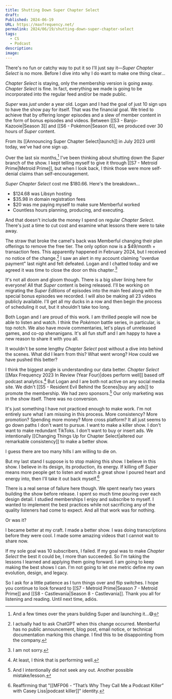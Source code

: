 ```yaml
---
title: Shutting Down Super Chapter Select
draft: 
Published: 2024-06-19
URL: https://maxfrequency.net/
permalink: 2024/06/19/shutting-down-super-chapter-select
tags:
  - CS
  - Podcast
description: 
image:
---
```

There's no fun or catchy way to put it so I'll just say it—*Super Chapter Select* is no more. Before I dive into why I do want to make one thing clear...

*Chapter Select* is staying, only the membership version is going away. *Chapter Select* is fine. In fact, everything we made is going to be incorporated into the regular feed and/or be made public.

*Super* was *just* under a year old. Logan and I had the goal of just 10 sign ups to have the show pay for itself. That was the financial goal. We tried to achieve that by offering longer episodes and a slew of member content in the form of bonus episodes and videos. Between [[S3 - Banjo-Kazooie|Season 3]] and [[S6 - Pokémon|Season 6]], we produced over 30 hours of *Super* content.

From its [[Announcing Super Chapter Select|launch]] in July 2023 until today, we've had one sign up. 

Over the last six months,[^1] I've been thinking about shutting down the *Super* branch of the show. I kept telling myself to give it through [[S7 - Metroid Prime|Metroid Prime]], but when I look back, I think those were more self-denial claims than self-encouragement. 

*Super Chapter Select* cost me $180.66. Here's the breakdown...

- $124.68 was Libsyn hosting
- $35.98 in domain registration fees
- $20 was me paying myself to make sure Memberful worked
- Countless hours planning, producing, and executing.

And that doesn't include the money I spend on regular *Chapter Select*. There's just a time to cut cost and examine what lessons there were to take away.

The straw that broke the camel's back was Memberful changing their plan offerings to remove the free tier. The only option now is a $49/month + transaction fees. This apparently happened in February 2024, but I received no notice of the change.[^2] I saw an alert in my account claiming "overdue payment" last night and felt defeated. Logan and I chatted today and we agreed it was time to close the door on this chapter.[^3]

It's not all doom and gloom though. There is a big silver lining here for everyone! All that *Super* content is being released. I'll be working on migrating the *Super Editions* of episodes into the main feed along with the special bonus episodes we recorded. I will also be making all 23 videos publicly available. I'll get all my ducks in a row and then begin the process of scheduling it out, but it shouldn't take too long.

Both Logan and I are proud of this work. I am thrilled people will now be able to listen and watch. I think the *Pokémon* battle series, in particular, is top notch. We also have movie commentaries, let's plays of unreleased games, and co-op shenanigans. It's all fun stuff and I am happy to have a new reason to share it with you all. 

It wouldn't be some lengthy *Chapter Select* post without a dive into behind the scenes. What did I learn from this? What went wrong? How could we have pushed this better?

I think the biggest angle is understanding our data better. *Chapter Select* [[Max Frequency 2023 In Review (Year Four)|does perform well]] based off podcast analytics.[^4] But Logan and I are both not active on any social media site. We didn't [[S5 - Resident Evil Behind the Scenes|buy any ads]] to promote the membership. We had zero sponsors.[^5] Our only marketing was in the show itself. There was no conversion.

It's just something I have not practiced enough to make work. I'm not entirely sure what I am missing in this process. More consistency? More promotion? Spending more money? More cross platform? It all just seems to go down paths I don't want to pursue. I want to make a killer show. I don't want to make redundant TikToks. I don't want to buy or insert ads. We intentionally [[Changing Things Up for Chapter Select|altered our remarkable consistency]] to make a better show. 

I guess there are too many hills I am willing to die on.

But my last stand I suppose is to stop making this show. I believe in this show. I believe in its design, its production, its energy. If killing off *Super* means more people get to listen and watch a great show I poured heart and energy into, then I'll take it out back myself.[^6]

There is a real sense of failure here though. We spent nearly two years building the show before release. I spent so much time pouring over each design detail. I studied memberships I enjoy and subscribe to myself. I wanted to implement the best practices while not sacrificing any of the quality listeners had come to expect. And all that work was for nothing.

Or was it?

I became better at my craft. I made a better show. I was doing transcriptions before they were cool. I made some amazing videos that I cannot wait to share now.

If my sole goal was 10 subscribers, I failed. If my goal was to make *Chapter Select* the best it could be, I more than succeeded. So I'm taking the lessons I learned and applying them going forward. I am going to keep making the best shows I can. I'm not going to let one metric define my own evolution, design, and legacy.

So I ask for a little patience as I turn things over and flip switches. I hope you continue to look forward to [[S7 - Metroid Prime|Season 7 - Metroid Prime]] and [[S8 - Castlevania|Season 8 - Castlevania]]. Thank you all for listening and reading. Until next time, adiós.

[^1]: And a few times over the years building Super and launching it...😅
[^2]: I actually had to ask ChatGPT when this change occurred. Memberful has no public announcement, blog post, email notice, or technical documentation marking this change. I find this to be disappointing from the company.
[^3]: I am not sorry.
[^4]: At least, I think that is performing well. 
[^5]: And I intentionally did not seek any out. Another possible mistake/lesson.
[^6]: Reaffirming that "[[MFP06 - “That’s Why They Call Me a Podcast Killer” with Casey Liss|podcast killer]]" identity.